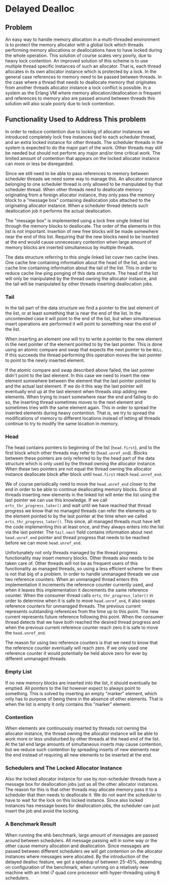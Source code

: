 <!--
%% %CopyrightBegin%
%%
%% SPDX-License-Identifier: Apache-2.0
%%
%% Copyright Ericsson AB 2013-2025. All Rights Reserved.
%%
%% Licensed under the Apache License, Version 2.0 (the "License");
%% you may not use this file except in compliance with the License.
%% You may obtain a copy of the License at
%%
%%     http://www.apache.org/licenses/LICENSE-2.0
%%
%% Unless required by applicable law or agreed to in writing, software
%% distributed under the License is distributed on an "AS IS" BASIS,
%% WITHOUT WARRANTIES OR CONDITIONS OF ANY KIND, either express or implied.
%% See the License for the specific language governing permissions and
%% limitations under the License.
%%
%% %CopyrightEnd%
-->

Delayed Dealloc
===============

Problem
-------

An easy way to handle memory allocation in a multi-threaded
environment is to protect the memory allocator with a global lock
which threads performing memory allocations or deallocations have to
have locked during the whole operation. This solution of course scales
very poorly, due to heavy lock contention. An improved solution of
this scheme is to use multiple thread specific instances of such an
allocator. That is, each thread allocates in its own allocator
instance which is protected by a lock. In the general case references
to memory need to be passed between threads. In the case where a
thread that needs to deallocate memory that originates from another
threads allocator instance a lock conflict is possible. In a system as
the Erlang VM where memory allocation/deallocation is frequent and
references to memory also are passed around between threads this
solution will also scale poorly due to lock contention.

Functionality Used to Address This problem
-----------------------------------------

In order to reduce contention due to locking of allocator instances we
introduced completely lock free instances tied to each scheduler
thread, and an extra locked instance for other threads. The scheduler
threads in the system is expected to do the major part of the
work. Other threads may still be needed but should not perform any
major and/or time critical work. The limited amount of contention that
appears on the locked allocator instance can more or less be
disregarded.

Since we still need to be able to pass references to memory between
scheduler threads we need some way to manage this. An allocator
instance belonging to one scheduler thread is only allowed to be
manipulated by that scheduler thread. When other threads need to
deallocate memory originating from a foreign allocator instance, they
only pass the memory block to a "message box" containing deallocation
jobs attached to the originating allocator instance. When a scheduler
thread detects such deallocation job it performs the actual
deallocation.

The "message box" is implemented using a lock free single linked list
through the memory blocks to deallocate. The order of the elements in
this list is not important. Insertion of new free blocks will be made
somewhere near the end of this list. Requiring that the new blocks
need to be inserted at the end would cause unnecessary contention when
large amount of memory blocks are inserted simultaneous by multiple
threads.

The data structure referring to this single linked list cover two cache
lines. One cache line containing information about the head of the
list, and one cache line containing information about the tail of the
list. This in order to reduce cache line ping ponging of this data
structure. The head of the list will only be manipulated by the thread
owning the allocator instance, and the tail will be manipulated by
other threads inserting deallocation jobs.

### Tail ###

In the tail part of the data structure we find a pointer to the last
element of the list, or at least something that is near the end of the
list. In the uncontended case it will point to the end of the list,
but when simultaneous insert operations are performed it will point to
something near the end of the list.

When inserting an element one will try to write a pointer to the new
element in the next pointer of the element pointed to by the last
pointer. This is done using an atomic compare and swap that expects
the next pointer to be `NULL`. If this succeeds the thread performing
this operation moves the last pointer to point to the newly inserted
element.

If the atomic compare and swap described above failed, the last
pointer didn't point to the last element. In this case we need to
insert the new element somewhere between the element that the last
pointer pointed to and the actual last element. If we do it this way
the last pointer will eventually end up at the last element when
threads stop adding new elements. When trying to insert somewhere near
the end and failing to do so, the inserting thread sometimes moves to
the next element and sometimes tries with the same element again. This
in order to spread the inserted elements during heavy contention. That
is, we try to spread the modifications of memory to different
locations instead of letting all threads continue to try to modify the
same location in memory.

### Head ###

The head contains pointers to beginning of the list (`head.first`), and
to the first block which other threads may refer to
(`head.unref_end`). Blocks between these pointers are only referred to
by the head part of the data structure which is only used by the
thread owning the allocator instance. When these two pointers are not
equal the thread owning the allocator instance deallocate block after
block until `head.first` reach `head.unref_end`.

We of course periodically need to move the `head.unref_end` closer to
the end in order to be able to continue deallocating memory
blocks. Since all threads inserting new elements in the linked list
will enter the list using the last pointer we can use this
knowledge. If we call `erts_thr_progress_later()` and wait until we
have reached that thread progress we know that no managed threads can
refer the elements up to the element pointed to by the last pointer at
the time when we called `erts_thr_progress_later()`. This since, all
managed threads must have left the code implementing this at least
once, and they always enters into the list via the last pointer. The
`tail.next` field contains information about next `head.unref_end`
pointer and thread progress that needs to be reached before we can
move `head.unref_end`.

Unfortunately not only threads managed by the thread progress
functionality may insert memory blocks. Other threads also needs to be
taken care of. Other threads will not be as frequent users of this
functionality as managed threads, so using a less efficient scheme for
them is not that big of a problem. In order to handle unmanaged
threads we use two reference counters. When an unmanaged thread enters
this implementation it increments the reference counter currently
used, and when it leaves this implementation it decrements the same
reference counter. When the consumer thread calls
`erts_thr_progress_later()` in order to determine when it is safe to
move `head.unref_end`, it also swaps reference counters for unmanaged
threads. The previous current represents outstanding references from
the time up to this point. The new current represents future reference
following this point. When the consumer thread detects that we have
both reached the desired thread progress and when the previous current
reference counter reach zero it is safe to move the `head.unref_end`.

The reason for using two reference counters is that we need to know
that the reference counter eventually will reach zero. If we only used
one reference counter it would potentially be held above zero for ever
by different unmanaged threads.

### Empty List ###

If no new memory blocks are inserted into the list, it should
eventually be emptied. All pointers to the list however expect to
always point to something. This is solved by inserting an empty
"marker" element, which only has to purpose of being there in the
absence of other elements. That is when the list is empty it only
contains this "marker" element.

### Contention ###

When elements are continuously inserted by threads not owning the
allocator instance, the thread owning the allocator instance will be
able to work more or less undisturbed by other threads at the head end
of the list. At the tail end large amounts of simultaneous inserts may
cause contention, but we reduce such contention by spreading inserts
of new elements near the end instead of requiring all new elements to
be inserted at the end.

### Schedulers and The Locked Allocator Instance ###

Also the locked allocator instance for use by non-scheduler threads
have a message box for deallocation jobs just as all the other
allocator instances. The reason for this is that other threads may
allocate memory pass it to a scheduler that then needs to deallocate
it. We do not want the scheduler to have to wait for the lock on this
locked instance. Since also locked instances has message boxes for
deallocation jobs, the scheduler can just insert the job and avoid the
locking.


### A Benchmark Result ###

When running the ehb benchmark, large amount of messages are passed
around between schedulers. All message passing will in some way or the
other cause memory allocation and deallocation. Since messages are
passed between different schedulers we will get contention on the
allocator instances where messages were allocated. By the introduction
of the delayed dealloc feature, we got a speedup of between 25-45%,
depending on configuration of the benchmark, when running on a
relatively new machine with an Intel i7 quad core processor with
hyper-threading using 8 schedulers.
